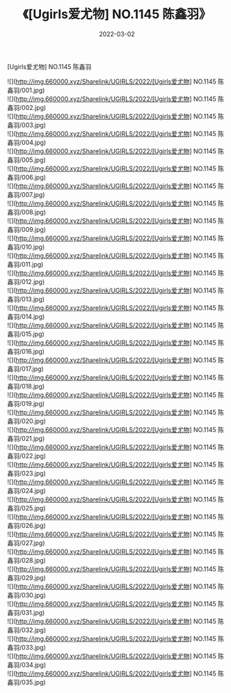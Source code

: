 ﻿---
layout: post
title:  《[Ugirls爱尤物] NO.1145 陈鑫羽》
date:   2022-03-02
img: http://img.660000.xyz/Sharelink/UGIRLS/2022/[Ugirls爱尤物] NO.1145 陈鑫羽/000.jpg
categories: [美女, 清纯, 唯美]
---

[Ugirls爱尤物] NO.1145 陈鑫羽

 ![](http://img.660000.xyz/Sharelink/UGIRLS/2022/[Ugirls爱尤物] NO.1145 陈鑫羽/001.jpg) <br>![](http://img.660000.xyz/Sharelink/UGIRLS/2022/[Ugirls爱尤物] NO.1145 陈鑫羽/002.jpg) <br>![](http://img.660000.xyz/Sharelink/UGIRLS/2022/[Ugirls爱尤物] NO.1145 陈鑫羽/003.jpg) <br>![](http://img.660000.xyz/Sharelink/UGIRLS/2022/[Ugirls爱尤物] NO.1145 陈鑫羽/004.jpg) <br>![](http://img.660000.xyz/Sharelink/UGIRLS/2022/[Ugirls爱尤物] NO.1145 陈鑫羽/005.jpg) <br>![](http://img.660000.xyz/Sharelink/UGIRLS/2022/[Ugirls爱尤物] NO.1145 陈鑫羽/006.jpg) <br>![](http://img.660000.xyz/Sharelink/UGIRLS/2022/[Ugirls爱尤物] NO.1145 陈鑫羽/007.jpg) <br>![](http://img.660000.xyz/Sharelink/UGIRLS/2022/[Ugirls爱尤物] NO.1145 陈鑫羽/008.jpg) <br>![](http://img.660000.xyz/Sharelink/UGIRLS/2022/[Ugirls爱尤物] NO.1145 陈鑫羽/009.jpg) <br>![](http://img.660000.xyz/Sharelink/UGIRLS/2022/[Ugirls爱尤物] NO.1145 陈鑫羽/010.jpg) <br>![](http://img.660000.xyz/Sharelink/UGIRLS/2022/[Ugirls爱尤物] NO.1145 陈鑫羽/011.jpg) <br>![](http://img.660000.xyz/Sharelink/UGIRLS/2022/[Ugirls爱尤物] NO.1145 陈鑫羽/012.jpg) <br>![](http://img.660000.xyz/Sharelink/UGIRLS/2022/[Ugirls爱尤物] NO.1145 陈鑫羽/013.jpg) <br>![](http://img.660000.xyz/Sharelink/UGIRLS/2022/[Ugirls爱尤物] NO.1145 陈鑫羽/014.jpg) <br>![](http://img.660000.xyz/Sharelink/UGIRLS/2022/[Ugirls爱尤物] NO.1145 陈鑫羽/015.jpg) <br>![](http://img.660000.xyz/Sharelink/UGIRLS/2022/[Ugirls爱尤物] NO.1145 陈鑫羽/016.jpg) <br>![](http://img.660000.xyz/Sharelink/UGIRLS/2022/[Ugirls爱尤物] NO.1145 陈鑫羽/017.jpg) <br>![](http://img.660000.xyz/Sharelink/UGIRLS/2022/[Ugirls爱尤物] NO.1145 陈鑫羽/018.jpg) <br>![](http://img.660000.xyz/Sharelink/UGIRLS/2022/[Ugirls爱尤物] NO.1145 陈鑫羽/019.jpg) <br>![](http://img.660000.xyz/Sharelink/UGIRLS/2022/[Ugirls爱尤物] NO.1145 陈鑫羽/020.jpg) <br>![](http://img.660000.xyz/Sharelink/UGIRLS/2022/[Ugirls爱尤物] NO.1145 陈鑫羽/021.jpg) <br>![](http://img.660000.xyz/Sharelink/UGIRLS/2022/[Ugirls爱尤物] NO.1145 陈鑫羽/022.jpg) <br>![](http://img.660000.xyz/Sharelink/UGIRLS/2022/[Ugirls爱尤物] NO.1145 陈鑫羽/023.jpg) <br>![](http://img.660000.xyz/Sharelink/UGIRLS/2022/[Ugirls爱尤物] NO.1145 陈鑫羽/024.jpg) <br>![](http://img.660000.xyz/Sharelink/UGIRLS/2022/[Ugirls爱尤物] NO.1145 陈鑫羽/025.jpg) <br>![](http://img.660000.xyz/Sharelink/UGIRLS/2022/[Ugirls爱尤物] NO.1145 陈鑫羽/026.jpg) <br>![](http://img.660000.xyz/Sharelink/UGIRLS/2022/[Ugirls爱尤物] NO.1145 陈鑫羽/027.jpg) <br>![](http://img.660000.xyz/Sharelink/UGIRLS/2022/[Ugirls爱尤物] NO.1145 陈鑫羽/028.jpg) <br>![](http://img.660000.xyz/Sharelink/UGIRLS/2022/[Ugirls爱尤物] NO.1145 陈鑫羽/029.jpg) <br>![](http://img.660000.xyz/Sharelink/UGIRLS/2022/[Ugirls爱尤物] NO.1145 陈鑫羽/030.jpg) <br>![](http://img.660000.xyz/Sharelink/UGIRLS/2022/[Ugirls爱尤物] NO.1145 陈鑫羽/031.jpg) <br>![](http://img.660000.xyz/Sharelink/UGIRLS/2022/[Ugirls爱尤物] NO.1145 陈鑫羽/032.jpg) <br>![](http://img.660000.xyz/Sharelink/UGIRLS/2022/[Ugirls爱尤物] NO.1145 陈鑫羽/033.jpg) <br>![](http://img.660000.xyz/Sharelink/UGIRLS/2022/[Ugirls爱尤物] NO.1145 陈鑫羽/034.jpg) <br>![](http://img.660000.xyz/Sharelink/UGIRLS/2022/[Ugirls爱尤物] NO.1145 陈鑫羽/035.jpg) <br>